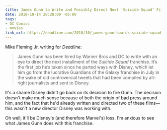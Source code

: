 ```yaml
---
title: James Gunn to Write and Possibly Direct Next ‘Suicide Squad’ Film
date: 2018-10-14 20:28:00 -05:00
tags:
- DC Comics
- movies
link_url: https://deadline.com/2018/10/james-gunn-boards-suicide-squad-2-to-write-and-possibly-direct-1202479455/
---
```


Mike Fleming Jr. writing for *Deadline*:

> James Gunn has been hired by Warner Bros and DC to write with an eye to direct the next installment of the *Suicide Squad* franchise. It’s the first job he’s taken since he parted ways with Disney, which let him go from the lucrative Guardians of the Galaxy franchise in July in the wake of old controversial tweets that had been compiled by alt-right journalists and sent to Disney.

It's a shame Disney didn't go back on its decision to fire Gunn. The decision doesn't make much sense because of both the origin of bad press around him, and the fact that he'd already written and directed two of these films—this wasn't a new director Disney was working with.

Oh well, it'll be Disney's (and therefore Marvel's) loss. I'm anxious to see what James Gunn does with this franchise.


